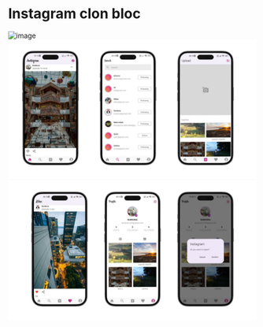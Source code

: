 # Instagram clon bloc
![image](https://github.com/ToshevaDurdona1349/InstagramBloc/assets/157783982/b2fb9743-9638-4a3c-96e2-eeccfcaefd30)
![img_1.png](img_1.png)
![img_2.png](img_2.png)

